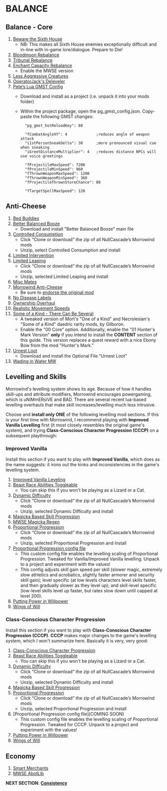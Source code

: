 # BALANCE

## Balance - Core
1. [Beware the Sixth House](https://www.nexusmods.com/morrowind/mods/46036?tab=files)
	- NB: This makes all Sixth House enemies exceptionally difficult and in-line with in-game lore/dialogue. Prepare to Die!
1. [Bloodmoon Rebalance](https://www.nexusmods.com/morrowind/mods/45714?tab=files)
1. [Tribunal Rebalance](https://www.nexusmods.com/morrowind/mods/45713?tab=files)
1. [Enchant Capacity Rebalance](https://www.nexusmods.com/morrowind/mods/48742?tab=files)
	- Enable the MWSE version
1. [Less Aggressive Creatures](https://www.nexusmods.com/morrowind/mods/48292?tab=files)
1. [OperatorJack's Deleveler](https://www.nexusmods.com/morrowind/mods/47897?tab=files)
1. [Pete’s Lua GMST Config](https://www.nexusmods.com/morrowind/mods/45818?tab=files)
	- Download and install as a project (i.e. unpack it into your mods folder)
	- Within the project package, open the pg_gmst_config.json. Copy-paste the following GMST changes:
			
			"pg_gmst_hotReloadKey": 88
			
			"fCombatAngleXY": 4 			;reduces angle of weapon attack
			"i1stPersonSneakDelta": 30		;more pronounced visual cue when sneaking
			"iGreetDistanceMultiplier": 4	;reduces distance NPCs will use voice greetings
			
			"fProjectileMaxSpeed": 7200
			"fProjectileMinSpeed": 960
			"fThrownWeaponMaxSpeed": 1200
			"fThrownWeaponMinSpeed": 360
			"fProjectileThrownStoreChance": 80
			
			"fTargetSpellMaxSpeed": 120

## Anti-Cheese
1. [Bed Buddies](https://www.nexusmods.com/morrowind/mods/46632?tab=files)
1. [Better Balanced Booze](https://www.nexusmods.com/morrowind/mods/45844?tab=files)
	- Download and install "Better Balanced Booze" main file
1. [Controlled Consumption](https://github.com/NullCascade/morrowind-mods)
	- Click “Clone or download” the zip of all NullCascade’s Morrowind mods
	- Unzip, select Controlled Consumption and install
1. [Limited Intervention](https://www.nexusmods.com/morrowind/mods/46687?tab=files)	
1. [Limited Leaping](https://github.com/NullCascade/morrowind-mods)
	- Click “Clone or download” the zip of all NullCascade’s Morrowind mods
	- Unzip, selected Limited Leaping and install	
1. [Misc Mates](https://www.nexusmods.com/morrowind/mods/48122?tab=files)
1. [Morrowind Anti-Cheese](https://mega.nz/file/T5REhSRR#ovyKXC-0H9Z9Sa2c9Apw3FBe-8maOYs4rZPSph5u638)	
	- Be sure to [endorse the original mod](https://www.nexusmods.com/morrowind/mods/47305?tab=files)
1. [No Disease Labels](https://www.nexusmods.com/morrowind/mods/48295?tab=files)
1. [Ownership Overhaul](https://www.nexusmods.com/morrowind/mods/48051?tab=files)
1. [Realistic Movement Speeds](https://www.nexusmods.com/morrowind/mods/46248?tab=files)
1. [Some of a Kind - There Can Be Several](https://mega.nz/file/nghzkaTb#eTPvgPDimlIauXtrsbeK9T7qPnr8RW3Znl5dlz75aw8)
	- A tweaked version of Mort's "One of a Kind" and Necrolesian's "Some of a Kind" daedric rarity mods, by Gilboron. 
	- Enable the "00 Core" option. Additionally, enable the "01 Hunter's Mark Version" **only** if you intend to install the **CONTENT** section of this guide. This version replaces a quest reward with a nice Ebony Bow from the mod "Hunter's Mark."
1. [Urnest Loot](https://www.nexusmods.com/morrowind/mods/45616?tab=files)
	- Download and install the Optional File "Urnest Loot"	
1. [Wading in Water MW](https://www.nexusmods.com/morrowind/mods/48783?tab=files)

## Levelling and Skills
Morrowind's levelling system shows its age. Because of how it handles skill-ups and attribute modifiers, Morrowind encourages powergaming, which is uNiMmERsiVE and BAD. There are several recent lua-based levelling overhauls that make skill increases/levelling much less intrusive.

Choose and **install only ONE** of the following levelling mod sections. If this is your first time with Morrowind, I recommend playing with **Improved Vanilla Levelling** first (it most closely resembles the original game's system), and trying **Class-Conscious Character Progression (CCCP)** on a subsequent playthrough:

### Improved Vanilla 
Install this section if you want to play with **Improved Vanilla**, which does as the name suggests: it irons out the kinks and inconsistencies in the game's levelling system.
1. [Improved Vanilla Leveling](https://www.nexusmods.com/morrowind/mods/48065?tab=files)
1. [Beast Race Abilities Toggleable](https://www.nexusmods.com/morrowind/mods/44948?tab=files)
	- You can skip this if you won't be playing as a Lizard or a Cat.
1. [Dynamic Difficulty](https://github.com/NullCascade/morrowind-mods)
	- Click “Clone or download” the zip of all NullCascade’s Morrowind mods
	- Unzip, selected Dynamic Difficulty and install
1. [Magicka Based Skill Progression](https://www.nexusmods.com/morrowind/mods/48330?tab=files)
1. [MWSE Magicka Regen](https://www.nexusmods.com/morrowind/mods/48129?tab=files)
1. [Proportional Progression](https://github.com/NullCascade/morrowind-mods)
	- Click “Clone or download” the zip of all NullCascade’s Morrowind mods
	- Unzip, selected Proportional Progression and install
1. [Proportional Progression config file](https://mega.nz/file/H55hCTJK#tCCEBsid81bSK2-mS8WfT5NB1KKRnctvhp_idfNBgc8)
	- This custom config file enables the levelling scaling of Proportional Progression. Tweaked for Vanilla/Improved Vanilla levelling. Unpack to a project and experiment with the values!
	- This config adjusts skill gain speed per skill (slower magic, extremely slow athletics and acrobatics, slightly faster armorer and security skill gain); level specific (at low levels characters level skills faster, and then gradually slower as they level up); and skill-level specific (low-level skills level up faster, but rates slow down until capped at level 200).
1. [Putting Power in Willpower](https://www.nexusmods.com/morrowind/mods/45742?tab=files)
1. [Wings of Will](https://www.nexusmods.com/morrowind/mods/46626?tab=files)

### Class-Conscious Character Progression
Install this section if you want to play with **Class-Conscious Character Progression (CCCP)**. **CCCP** makes major changes to the game's levelling system, which I won't summarize here. Basically it is very, very good:
1. [Class-Conscious Character Progression](https://www.nexusmods.com/morrowind/mods/48110?tab=files)
1. [Beast Race Abilities Toggleable](https://www.nexusmods.com/morrowind/mods/44948?tab=files)
	- You can skip this if you won't be playing as a Lizard or a Cat. 
1. [Dynamic Difficulty](https://github.com/NullCascade/morrowind-mods)
	- Click “Clone or download” the zip of all NullCascade’s Morrowind mods
	- Unzip, selected Dynamic Difficulty and install
1. [Magicka Based Skill Progression](https://www.nexusmods.com/morrowind/mods/48330?tab=files)
1. [Proportional Progression](https://github.com/NullCascade/morrowind-mods)
	- Click “Clone or download” the zip of all NullCascade’s Morrowind mods
	- Unzip, selected Proportional Progression and install
1. [Proportional Progression config file](COMING SOON)
	- This custom config file enables the levelling scaling of Proportional Progression. Tweaked for CCCP. Unpack to a project and experiment with the values!
1. [Putting Power in Willpower](https://www.nexusmods.com/morrowind/mods/45742?tab=files)
1. [Wings of Will](https://www.nexusmods.com/morrowind/mods/46626?tab=files)

## Economy
1. [Smart Merchants](https://www.nexusmods.com/morrowind/mods/47787?tab=files)
1. [MWSE AbotLib](https://www.nexusmods.com/morrowind/mods/47717?tab=files)


**NEXT SECTION**:
[**Consistency**](https://github.com/doublemoulinet/Morrowind-Modular-Mod-Guide/blob/master/CONSISTENCY.md)